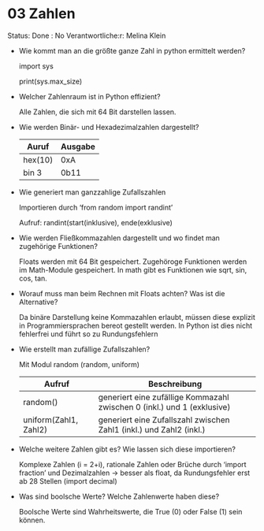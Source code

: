 # 03 Zahlen

Status: Done
: No
Verantwortliche:r: Melina Klein

- Wie kommt man an die größte ganze Zahl in python ermittelt werden?
    
    import sys
    
    print(sys.max_size)
    
- Welcher Zahlenraum ist in Python effizient?
    
    Alle Zahlen, die sich mit 64 Bit darstellen lassen.
    
- Wie werden Binär- und Hexadezimalzahlen dargestellt?
    
    
    | Auruf | Ausgabe |
    | --- | --- |
    | hex(10) | 0xA |
    | bin 3 | 0b11 |
- Wie generiert man ganzzahlige Zufallszahlen
    
    Importieren durch ‘from random import randint’
    
    Aufruf: randint(start(inklusive), ende(exklusive)
    
- Wie werden Fließkommazahlen dargestellt und wo findet man zugehörige Funktionen?
    
    Floats werden mit 64 Bit gespeichert. Zugehöroge Funktionen werden im Math-Module gespeichert. In math gibt es Funktionen wie sqrt, sin, cos, tan.
    
- Worauf muss man beim Rechnen mit Floats achten? Was ist die Alternative?
    
    Da binäre Darstellung keine Kommazahlen erlaubt, müssen diese explizit in Programmiersprachen bereot gestellt werden. In Python ist dies nicht fehlerfrei und führt so zu Rundungsfehlern
    
- Wie erstellt man zufällige Zufallszahlen?
    
    Mit Modul random (random, uniform)
    
    | Aufruf | Beschreibung |
    | --- | --- |
    | random() | generiert eine zufällige Kommazahl zwischen 0 (inkl.) und 1 (exklusive) |
    | uniform(Zahl1, Zahl2) | generiert eine Zufallszahl zwischen Zahl1 (inkl.) und Zahl2 (inkl.) |
- Welche weitere Zahlen gibt es? Wie lassen sich diese importieren?
    
    Komplexe Zahlen (i = 2+i), rationale Zahlen oder Brüche durch ‘import fraction’ und Dezimalzahlen → besser als float, da Rundungsfehler erst ab 28 Stellen (import decimal)
    
- Was sind boolsche Werte? Welche Zahlenwerte haben diese?
    
    Boolsche Werte sind Wahrheitswerte, die True (0) oder False (1) sein können.